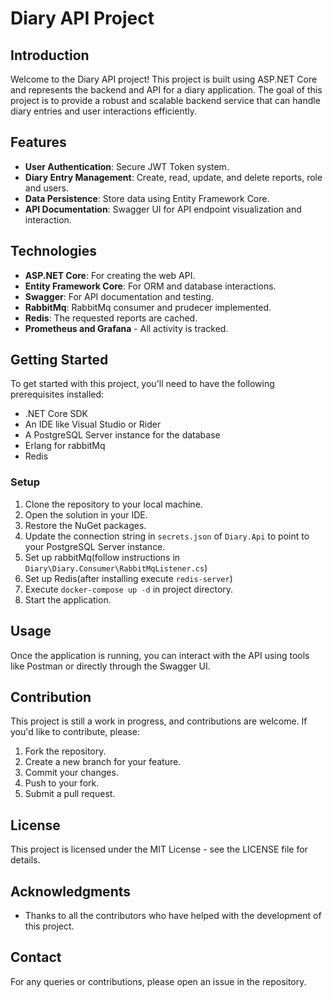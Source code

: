 # Diary API Project

## Introduction
Welcome to the Diary API project! This project is built using ASP.NET Core and represents the backend and API for a diary application. The goal of this project is to provide a robust and scalable backend service that can handle diary entries and user interactions efficiently.

## Features
- **User Authentication**: Secure JWT Token system.
- **Diary Entry Management**: Create, read, update, and delete reports, role and users.
- **Data Persistence**: Store data using Entity Framework Core.
- **API Documentation**: Swagger UI for API endpoint visualization and interaction.

## Technologies
- **ASP.NET Core**: For creating the web API.
- **Entity Framework Core**: For ORM and database interactions.
- **Swagger**: For API documentation and testing.
- **RabbitMq**: RabbitMq consumer and prudecer implemented.
- **Redis**: The requested reports are cached.
- **Prometheus and Grafana** - All activity is tracked.

## Getting Started
To get started with this project, you'll need to have the following prerequisites installed:
- .NET Core SDK
- An IDE like Visual Studio or Rider
- A PostgreSQL Server instance for the database
- Erlang for rabbitMq
- Redis 

### Setup
1. Clone the repository to your local machine.
2. Open the solution in your IDE.
3. Restore the NuGet packages.
4. Update the connection string in `secrets.json` of `Diary.Api` to point to your PostgreSQL Server instance.
5. Set up rabbitMq(follow instructions in `Diary\Diary.Consumer\RabbitMqListener.cs`)
6. Set up Redis(after installing execute `redis-server`)
7. Execute `docker-compose up -d` in project directory. 
8. Start the application.

## Usage
Once the application is running, you can interact with the API using tools like Postman or directly through the Swagger UI.

## Contribution
This project is still a work in progress, and contributions are welcome. If you'd like to contribute, please:
1. Fork the repository.
2. Create a new branch for your feature.
3. Commit your changes.
4. Push to your fork.
5. Submit a pull request.

## License
This project is licensed under the MIT License - see the LICENSE file for details.

## Acknowledgments
- Thanks to all the contributors who have helped with the development of this project.

## Contact
For any queries or contributions, please open an issue in the repository.

